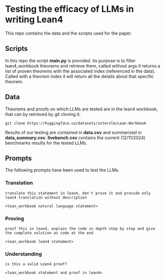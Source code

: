 
# Testing the efficacy of LLMs in writing Lean4

This repo contains the data and the scripts used for the paper.

## Scripts

In this repo the script __main.py__ is provided. its purpose is to filter lean4_workbook theorems and retrieve them, called without args it returns a list of proven theorems with the associated index (referenced in the data). Called with a theorem index it will return all the details about that specific theorem. 

## Data

Theorems and proofs on which LLMs are tested are in the lean4 workbook, that can by retrieved by git cloning it:
 ```
git clone https://huggingface.co/datasets/internlm/Lean-Workbook
 ```

Results of our testing are contained in __data.csv__ and summarized in __data_summary.csv__.
__livebench.csv__ contains the current (12/11/2024) benchmarks results for the tested LLMs.
## Prompts
The following prompts have been used to test the LLMs.

### Translation
```
translate this statement in lean4, don't prove it and provide only lean4 translation without description

<lean_workbook natural language statement>
```

### Proving
```
proof this in lean4, explain the code in depth step by step and give the complete solution as code at the end

<lean_workbook lean4 statement>
```

### Understanding
```
is this a valid Lean4 proof?

<lean_workbook statement and proof in lean4>
```
